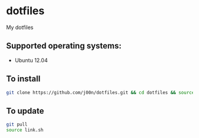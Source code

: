 # dotfiles
My dotfiles

## Supported operating systems:
- Ubuntu 12.04

## To install
```bash
git clone https://github.com/j00n/dotfiles.git && cd dotfiles && source link.sh
```

## To update
```bash
git pull
source link.sh
```
